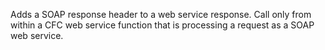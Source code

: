 Adds a SOAP response header to a web service response. Call only from within a CFC web service function that is processing a request as a SOAP web service.